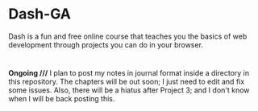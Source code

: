 # Dash-GA
Dash is a fun and free online course that teaches you the basics of web development through projects you can do in your browser.

#

__Ongoing ///__ I plan to post my notes in journal format inside a directory in this repository. The chapters will be out soon; I just need to edit and fix some issues.
Also, there will be a hiatus after Project 3; and I don't know when I will be back posting this.